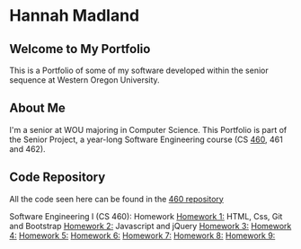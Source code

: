 # Hannah Madland
## Welcome to My Portfolio
This is a Portfolio of some of my software developed within the senior sequence at Western Oregon University.

## About Me
I'm a senior at WOU majoring in Computer Science.
This Portfolio is part of the Senior Project, a year-long Software Engineering course (CS  [460](http://www.wou.edu/~morses/classes/cs46x/index.html), 461 and 462).

## Code Repository
All the code seen here can be found in the [460 repository](https://github.com/hmadland/460)

Software Engineering I (CS 460): Homework
[Homework 1:](https://hmadland.github.io/460/journalHW1.html) HTML, Css, Git and Bootstrap
[Homework 2:](https://hmadland.github.io/460/journalHW2.html) Javascript and jQuery
[Homework 3:](https://hmadland.github.io/460/journalHW3.html)
[Homework 4:](https://hmadland.github.io/460/journalHW4.html)
[Homework 5:](https://hmadland.github.io/460/journalHW5.html)
[Homework 6:](https://hmadland.github.io/460/journalHW6.html)
[Homework 7:](https://hmadland.github.io/460/journalHW7.html)
[Homework 8:](https://hmadland.github.io/460/journalHW8.html)
[Homework 9:](https://hmadland.github.io/460/journalHW9.html)

